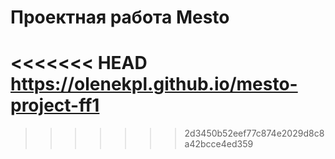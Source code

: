 # Проектная работа Mesto
<<<<<<< HEAD
https://olenekpl.github.io/mesto-project-ff1
=======

>>>>>>> 2d3450b52eef77c874e2029d8c8a42bcce4ed359
